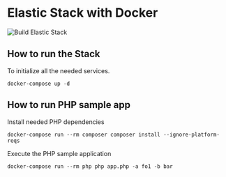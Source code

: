 # Elastic Stack with Docker
![Build Elastic Stack](https://github.com/CodelyTV/elastic-stack-example/workflows/Build%20Elastic%20Stack/badge.svg)

## How to run the Stack

To initialize all the needed services.

```
docker-compose up -d 
```  

## How to run PHP sample app

Install needed PHP dependencies

```
docker-compose run --rm composer composer install --ignore-platform-reqs
```  

Execute the PHP sample application

```
docker-compose run --rm php php app.php -a fo1 -b bar
```
